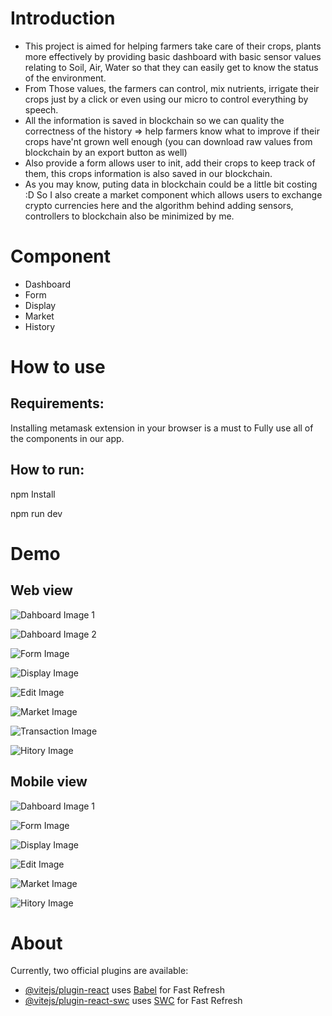 # Introduction
- This project is aimed for helping farmers take care of their crops, plants more effectively by providing basic dashboard with basic sensor values relating to Soil, Air, Water so that they can easily get to know the status of the environment.
- From Those values, the farmers can control, mix nutrients, irrigate their crops just by a click or even using our micro to control everything by speech.
- All the information is saved in blockchain so we can quality the correctness of the history => help farmers know what to improve if their crops have'nt grown well enough (you can download raw values from blockchain by an export button as well)
- Also provide a form allows user to init, add their crops to keep track of them, this crops information is also saved in our blockchain.
- As you may know, puting data in blockchain could be a little bit costing :D So I also create a market component which allows users to exchange crypto currencies here and the algorithm behind adding sensors, controllers to blockchain also be minimized by me.

# Component
- Dashboard 
- Form
- Display
- Market
- History

# How to use
## Requirements: 
Installing metamask extension in your browser is a must to Fully use all of the components in our app.
## How to run:
npm Install

npm run dev

# Demo
## Web view
![Dahboard Image 1](src/assets/demo/dashboard1.jpg)

![Dahboard Image 2](src/assets/demo/dashboard2.jpg)

![Form Image](src/assets/demo/form1.jpg)

![Display Image](src/assets/demo/display.jpg)

![Edit Image](src/assets/demo/edit.jpg)

![Market Image](src/assets/demo/market.jpg)

![Transaction Image](src/assets/demo/transaction.jpg)

![Hitory Image](src/assets/demo/history.jpg)

## Mobile view
![Dahboard Image 1](src/assets/demo/dashboard%20mobile.jpg)

![Form Image](src/assets/demo/form%20mobile.jpg)

![Display Image](src/assets/demo/display%20mobile.jpg)

![Edit Image](src/assets/demo/edit%20mobile.jpg)

![Market Image](src/assets/demo/market%20mobile.jpg)

![Hitory Image](src/assets/demo/history%20mobile.jpg)

# About
Currently, two official plugins are available:

- [@vitejs/plugin-react](https://github.com/vitejs/vite-plugin-react/blob/main/packages/plugin-react/README.md) uses [Babel](https://babeljs.io/) for Fast Refresh
- [@vitejs/plugin-react-swc](https://github.com/vitejs/vite-plugin-react-swc) uses [SWC](https://swc.rs/) for Fast Refresh
